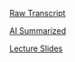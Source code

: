 [Raw Transcript]()

[AI Summarized]()

[Lecture Slides](https://github.com/MCBasterSheet/MCBasterSheet/blob/main/MCB150/pages/lectures_13_full.pdf)
